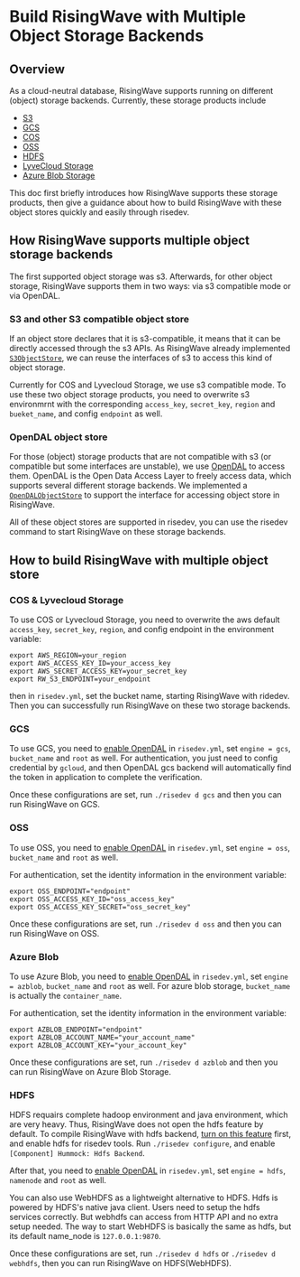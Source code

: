 # Build RisingWave with Multiple Object Storage Backends


<!-- Created by https://github.com/ekalinin/github-markdown-toc -->

## Overview
As a cloud-neutral database, RisingWave supports running on different (object) storage backends. Currently, these storage products include
- [S3](https://aws.amazon.com/s3/)
- [GCS](https://cloud.google.com/storage)
- [COS](https://cloud.tencent.com/product/cos)
- [OSS](https://www.aliyun.com/product/oss)
- [HDFS](https://hadoop.apache.org/docs/r1.2.1/hdfs_user_guide.html)
- [LyveCloud Storage](https://help.lyvecloud.seagate.com/en/s3-storage.html)
- [Azure Blob Storage](https://azure.microsoft.com/en-us/products/storage/blobs/)

This doc first briefly introduces how RisingWave supports these storage products, then give a guidance about how to build RisingWave with these object stores quickly and easily through risedev.

## How RisingWave supports multiple object storage backends
The first supported object storage was s3. Afterwards, for other object storage, RisingWave supports them in two ways: via s3 compatible mode or via OpenDAL.
### S3 and other S3 compatible object store
If an object store declares that it is s3-compatible, it means that it can be directly accessed through the s3 APIs. As RisingWave already implemented [`S3ObjectStore`](https://github.com/risingwavelabs/risingwave/blob/1fd0394980fd713459df8076283bb1a1f46fef9a/src/object_store/src/object/s3.rs#L288), we can reuse the interfaces of s3 to access this kind of object storage.

Currently for COS and Lyvecloud Storage, we use s3 compatible mode. To use these two object storage products, you need to overwrite s3 environmrnt with the corresponding `access_key`, `secret_key`, `region` and `bueket_name`, and config `endpoint` as well.
### OpenDAL object store
For those (object) storage products that are not compatible with s3 (or compatible but some interfaces are unstable), we use [OpenDAL](https://github.com/apache/incubator-opendal) to access them. OpenDAL is the Open Data Access Layer to freely access data, which supports several different storage backends. We implemented a [`OpenDALObjectStore`](https://github.com/risingwavelabs/risingwave/blob/1fd0394980fd713459df8076283bb1a1f46fef9a/src/object_store/src/object/opendal_engine/opendal_object_store.rs#L61) to support the interface for accessing object store in RisingWave.

All of these object stores are supported in risedev, you can use the risedev command to start RisingWave on these storage backends.
## How to build RisingWave with multiple object store
### COS & Lyvecloud Storage
To use COS or Lyvecloud Storage, you need to overwrite the aws default `access_key`, `secret_key`, `region`, and config endpoint in the environment variable:
```shell
export AWS_REGION=your_region
export AWS_ACCESS_KEY_ID=your_access_key
export AWS_SECRET_ACCESS_KEY=your_secret_key
export RW_S3_ENDPOINT=your_endpoint
```

then in `risedev.yml`, set the bucket name, starting RisingWave with ridedev. Then you can successfully run RisingWave on these two storage backends.

### GCS

To use GCS, you need to [enable OpenDAL](https://github.com/risingwavelabs/risingwave/blob/1fd0394980fd713459df8076283bb1a1f46fef9a/risedev.yml#L152-L154) in `risedev.yml`, set `engine = gcs`,  `bucket_name` and `root` as well. For authentication, you just need to config credential by `gcloud`, and then OpenDAL gcs backend will automatically find the token in application to complete the verification.

Once these configurations are set, run `./risedev d gcs` and then you can run RisingWave on GCS.
### OSS
To use OSS, you need to [enable OpenDAL](https://github.com/risingwavelabs/risingwave/blob/1fd0394980fd713459df8076283bb1a1f46fef9a/risedev.yml#L167-L170) in `risedev.yml`, set `engine = oss`,  `bucket_name` and `root` as well.

For authentication, set the identity information in the environment variable:
```shell
export OSS_ENDPOINT="endpoint"
export OSS_ACCESS_KEY_ID="oss_access_key"
export OSS_ACCESS_KEY_SECRET="oss_secret_key"
```


Once these configurations are set, run `./risedev d oss` and then you can run RisingWave on OSS.

### Azure Blob
To use Azure Blob, you need to [enable OpenDAL](https://github.com/risingwavelabs/risingwave/blob/1fd0394980fd713459df8076283bb1a1f46fef9a/risedev.yml#L182-L185) in `risedev.yml`, set `engine = azblob`,  `bucket_name` and `root` as well. For azure blob storage, `bucket_name` is actually the `container_name`.

For authentication, set the identity information in the environment variable:
```shell
export AZBLOB_ENDPOINT="endpoint"
export AZBLOB_ACCOUNT_NAME="your_account_name"
export AZBLOB_ACCOUNT_KEY="your_account_key"
```


Once these configurations are set, run `./risedev d azblob` and then you can run RisingWave on Azure Blob Storage.

### HDFS
HDFS requairs complete hadoop environment and java environment, which are very heavy. Thus, RisingWave does not open the hdfs feature by default. To compile RisingWave with hdfs backend, [turn on this feature](https://github.com/risingwavelabs/risingwave/blob/5aca4d9ac382259db42aa26c814f19640fbdf83a/src/object_store/Cargo.toml#L46-L47) first, and enable hdfs for risedev tools.
Run `./risedev configure`, and enable `[Component] Hummock: Hdfs Backend`.

After that, you need to [enable OpenDAL](https://github.com/risingwavelabs/risingwave/blob/1fd0394980fd713459df8076283bb1a1f46fef9a/risedev.yml#L123-L126) in `risedev.yml`, set `engine = hdfs`,  `namenode` and `root` as well.

You can also use WebHDFS as a lightweight alternative to HDFS. Hdfs is powered by HDFS's native java client. Users need to setup the hdfs services correctly. But webhdfs can access from HTTP API and no extra setup needed. The way to start WebHDFS is basically the same as hdfs, but its default name_node is `127.0.0.1:9870`.

Once these configurations are set, run `./risedev d hdfs` or `./risedev d webhdfs`, then you can run RisingWave on HDFS(WebHDFS).